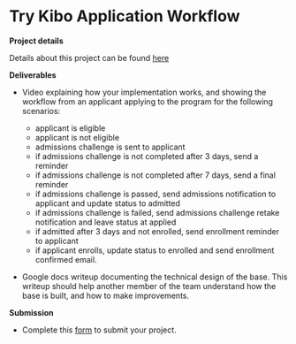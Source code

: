 # Try Kibo Application Workflow

**Project details**

Details about this project can be found [here](https://docs.google.com/document/d/1nH8PsUabMvGGAci4U3uw6aSJ98RRAuTL0b1s80WWJvk/edit)

**Deliverables**

-  Video explaining how your implementation works, and showing the workflow from an applicant applying to the program for the following scenarios:
    - applicant is eligible
    - applicant is not eligible
    - admissions challenge is sent to applicant
    - if admissions challenge is not completed after 3 days, send a reminder
    - if admissions challenge is not completed after 7 days, send a final reminder
    - if admissions challenge is passed, send admissions notification to applicant and update status to admitted
    - if admissions challenge is failed, send admissions challenge retake notification and leave status at applied
    - if admitted after 3 days and not enrolled, send enrollment reminder to applicant
    - if applicant enrolls, update status to enrolled and send enrollment confirmed email.

- Google docs writeup documenting the technical design of the base. This writeup should help another member of the team understand how the base is built, and how to make improvements.

**Submission**

- Complete this [form](https://airtable.com/appdi1dZ5NJo3ryDG/pagts4MVzo1d4FXbP/form) to submit your project.